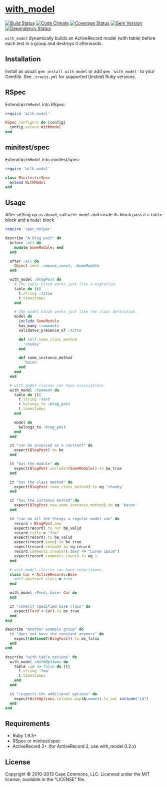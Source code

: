 # [with_model](https://github.com/Casecommons/with_model)

[![Build Status](https://secure.travis-ci.org/Casecommons/with_model.png?branch=master)](https://travis-ci.org/Casecommons/with_model)
[![Code Climate](https://codeclimate.com/github/Casecommons/with_model.png)](https://codeclimate.com/github/Casecommons/with_model)
[![Coverage Status](https://coveralls.io/repos/Casecommons/with_model/badge.png?branch=master)](https://coveralls.io/r/Casecommons/with_model)
[![Gem Version](https://badge.fury.io/rb/with_model.png)](https://rubygems.org/gems/with_model)
[![Dependency Status](https://gemnasium.com/Casecommons/with_model.png)](https://gemnasium.com/Casecommons/with_model)

`with_model` dynamically builds an ActiveRecord model (with table) before each test in a group and destroys it afterwards.

## Installation

Install as usual: `gem install with_model` or add `gem 'with_model'` to your Gemfile. See `.travis.yml` for supported (tested) Ruby versions.

## RSpec

Extend `WithModel` into RSpec:

```ruby
require 'with_model'

RSpec.configure do |config|
  config.extend WithModel
end
```

## minitest/spec

Extend `WithModel` into minitest/spec:

```ruby
require 'with_model'

class Minitest::Spec
  extend WithModel
end
```

## Usage

After setting up as above, call `with_model` and inside its block pass it a `table` block and a `model` block.

```ruby
require 'spec_helper'

describe "A blog post" do
  before :all do
    module SomeModule; end
  end

  after :all do
    Object.send :remove_const, :SomeModule
  end

  with_model :BlogPost do
    # The table block works just like a migration.
    table do |t|
      t.string :title
      t.timestamps
    end

    # The model block works just like the class definition.
    model do
      include SomeModule
      has_many :comments
      validates_presence_of :title

      def self.some_class_method
        'chunky'
      end

      def some_instance_method
        'bacon'
      end
    end
  end

  # with_model classes can have associations.
  with_model :Comment do
    table do |t|
      t.string :text
      t.belongs_to :blog_post
      t.timestamps
    end

    model do
      belongs_to :blog_post
    end
  end

  it "can be accessed as a constant" do
    expect(BlogPost).to be
  end

  it "has the module" do
    expect(BlogPost.include?(SomeModule)).to be_true
  end

  it "has the class method" do
    expect(BlogPost.some_class_method).to eq 'chunky'
  end

  it "has the instance method" do
    expect(BlogPost.new.some_instance_method).to eq 'bacon'
  end

  it "can do all the things a regular model can" do
    record = BlogPost.new
    expect(record).to_not be_valid
    record.title = "foo"
    expect(record).to be_valid
    expect(record.save).to be_true
    expect(record.reload).to eq record
    record.comments.create!(:text => "Lorem ipsum")
    expect(record.comments.count).to eq 1
  end

  # with_model classes can have inheritance.
  class Car < ActiveRecord::Base
    self.abstract_class = true
  end

  with_model :Ford, base: Car do
  end

  it "inherit specified base class" do
    expect(Ford < Car).to be_true
  end
end

describe "another example group" do
  it "does not have the constant anymore" do
    expect(defined?(BlogPost)).to be_false
  end
end

describe "with table options" do
  with_model :WithOptions do
    table :id => false do |t|
      t.string 'foo'
      t.timestamps
    end
  end

  it "respects the additional options" do
    expect(WithOptions.columns.map(&:name)).to_not include("id")
  end
end
```

## Requirements

- Ruby 1.9.3+
- RSpec or minitest/spec
- ActiveRecord 3+ (for ActiveRecord 2, use with_model 0.2.x)

## License

Copyright © 2010-2013 Case Commons, LLC.
Licensed under the MIT license, available in the “LICENSE” file.
